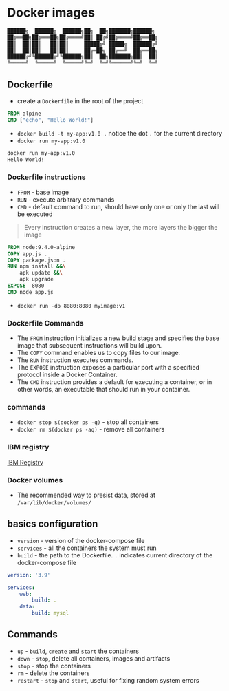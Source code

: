 # Docker images

```Dockerfile
██████╗  ██████╗  ██████╗██╗  ██╗███████╗██████╗
██╔══██╗██╔═══██╗██╔════╝██║ ██╔╝██╔════╝██╔══██╗
██║  ██║██║   ██║██║     █████╔╝ █████╗  ██████╔╝
██║  ██║██║   ██║██║     ██╔═██╗ ██╔══╝  ██╔══██╗
██████╔╝╚██████╔╝╚██████╗██║  ██╗███████╗██║  ██║
╚═════╝  ╚═════╝  ╚═════╝╚═╝  ╚═╝╚══════╝╚═╝  ╚═╝
```

## Dockerfile

- create a `Dockerfile` in the root of the project

```Dockerfile
FROM alpine
CMD ["echo", "Hello World!"]
```

- `docker build -t my-app:v1.0 .` notice the dot `.` for the current directory
- `docker run my-app:v1.0`

```bash
docker run my-app:v1.0
Hello World!
```

### Dockerfile instructions

- `FROM` - base image
- `RUN` - execute arbitrary commands
- `CMD` - default command to run, should have only one or only the last will be executed

> Every instruction creates a new layer, the more layers the bigger the image

```Dockerfile
FROM node:9.4.0-alpine
COPY app.js .
COPY package.json .
RUN npm install &&\
    apk update &&\
    apk upgrade
EXPOSE  8080
CMD node app.js
```

- `docker run -dp 8080:8080 myimage:v1`

### Dockerfile Commands

- The `FROM` instruction initializes a new build stage and specifies the base image that subsequent instructions will build upon.
- The `COPY` command enables us to copy files to our image.
- The `RUN` instruction executes commands.
- The `EXPOSE` instruction exposes a particular port with a specified protocol inside a Docker Container.
- The `CMD` instruction provides a default for executing a container, or in other words, an executable that should run in your container.

### commands

- `docker stop $(docker ps -q)` - stop all containers
- `docker rm $(docker ps -aq)` - remove all containers

### IBM registry

[IBM Registry](https://cloud.ibm.com/registry/start)

### Docker volumes

- The recommended way to presist data, stored at `/var/lib/docker/volumes/`

## basics configuration

- `version` - version of the docker-compose file
- `services` - all the containers the system must run
- `build` - the path to the Dockerfile. `.` indicates current directory of the docker-compose file

```yaml
version: '3.9'

services:
    web:
        build: .
    data:
        build: mysql
```

## Commands

- `up` - `build`, `create` and `start` the containers
- `down` - `stop`, delete all containers, images and artifacts
- `stop` - stop the containers
- `rm` - delete the containers
- `restart` - `stop` and `start`, useful for fixing random system errors
